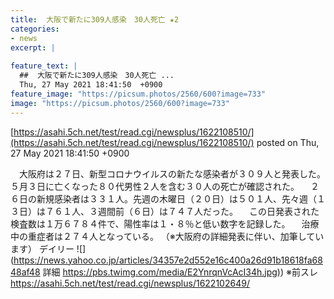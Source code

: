 ```yaml
---
title:  大阪で新たに309人感染　30人死亡 ★2  
categories:
- news
excerpt: |
  
feature_text: |
  ##  大阪で新たに309人感染　30人死亡 ...
  Thu, 27 May 2021 18:41:50  +0900
feature_image: "https://picsum.photos/2560/600?image=733"
image: "https://picsum.photos/2560/600?image=733"
---
```


[https://asahi.5ch.net/test/read.cgi/newsplus/1622108510/](https://asahi.5ch.net/test/read.cgi/newsplus/1622108510/)
posted on Thu, 27 May 2021 18:41:50  +0900

<!--more-->

　大阪府は２７日、新型コロナウイルスの新たな感染者が３０９人と発表した。５月３日に亡くなった８０代男性２人を含む３０人の死亡が確認された。 　２６日の新規感染者は３３１人。先週の木曜日（２０日）は５０１人、先々週（１３日）は７６１人、３週間前（６日）は７４７人だった。 　この日発表された検査数は１万６７８４件で、陽性率は１・８％と低い数字を記録した。 　治療中の重症者は２７４人となっている。 （※大阪府の詳細発表に伴い、加筆しています） デイリー ![](https://news.yahoo.co.jp/articles/34357e2d552e16c400a26d91b18618fa6848af48 詳細 [https://pbs.twimg.com/media/E2YnrqnVcAcI34h.jpg)](https://pbs.twimg.com/media/E2YnrqnVcAcI34h.jpg)) ※前スレ https://asahi.5ch.net/test/read.cgi/newsplus/1622102649/
